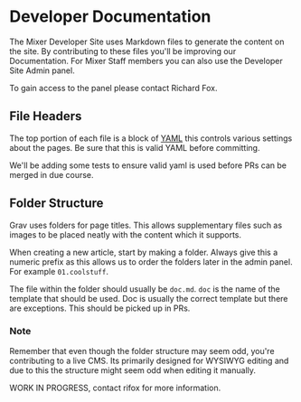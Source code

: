 # Developer Documentation

The Mixer Developer Site uses Markdown files to generate the content on the site. By contributing to these files you'll be improving our Documentation. For Mixer Staff members you can also use the Developer Site Admin panel.

To gain access to the panel please contact Richard Fox.

## File Headers

The top portion of each file is a block of [YAML](http://yaml.org/) this controls various settings about the pages. Be sure that this is valid YAML before committing.

We'll be adding some tests to ensure valid yaml is used before PRs can be merged in due course.

## Folder Structure

Grav uses folders for page titles. This allows supplementary files such as images to be placed neatly with the content which it supports.

When creating a new article, start by making a folder. Always give this a numeric prefix as this allows us to order the folders later in the admin panel. For example `01.coolstuff`.

The file within the folder should usually be `doc.md`. `doc` is the name of the template that should be used. Doc is usually the correct template but there are exceptions. This should be picked up in PRs.

### Note

Remember that even though the folder structure may seem odd, you're contributing to a live CMS. Its primarily designed for WYSIWYG editing and due to this the structure might seem odd when editing it manually.



WORK IN PROGRESS, contact rifox for more information.
